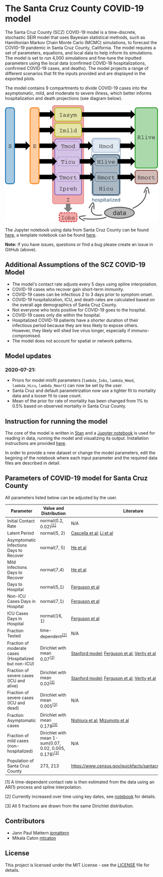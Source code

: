 # The Santa Cruz County COVID-19 model

The Santa Cruz County (SCZ) COVID-19 model is a time-discrete, stochastic SEIR model that uses Bayesian statistical methods, such as Hamiltonian Markov Chain Monte Carlo (MCMC) simulations, to forecast the COVID-19 pandemic in Santa Cruz County, California. The model requires a set of parameters, equations, and local data to help inform its simulations. The model is set to run 4,000 simulations and fine-tune the inputted parameters using the local data (confirmed COVID-19 hospitalizations, confirmed COVID-19 cases, and deaths). The model projects a range of different scenarios that fit the inputs provided and are displayed in the exported plots.

The model contains 9 compartments to divide COVID-19 cases into the asymptomatic, mild, and moderate to severe illness, which better informs hospitalization and death projections (see diagram below). 

![model diagram](plots/seir_diagram.png)

The Jupyter notebook using data from Santa Cruz County can be found [here](seir_santa_cruz.ipynb), a template notebook can be found [here](seir_template.ipynb).

**Note:** If you have issues, questions or find a bug please create an issue in GitHub (above).

## Additional Assumptions of the SCZ COVID-19 Model
- The model's contact rate adjusts every 5 days using spline interpolation.
- COVID-19 cases who recover gain short-term immunity.
- COVID-19 cases can be infectious 2 to 3 days prior to symptom onset.
- COVID-19 hospitalization, ICU, and death rates are calculated based on the overall age demographics of Santa Cruz County.
- Not everyone who tests positive for COVID-19 goes to the hospital.
- COVID-19 cases only die within the hospital.
- Hospitalized COVID-19 patients have a shorter duration of their infectious period because they are less likely to expose others. However, they likely will shed live virus longer, especially if immuno-compromised.
- The model does not account for spatial or network patterns.

## Model updates

### 2020-07-21:
 - Priors for model misfit parameters (`lambda_Iobs`, `lambda_Hmod`, `lambda_Hicu`, `lambda_Rmort`) can now be set by the user.
 - Santa Cruz and default parametrization now use a tighter fit to mortality data and a looser fit to case count.
 - Mean of the prior for rate of mortality has been changed from 1% to 0.5% based on observed mortality in Santa Cruz County.  

## Instruction for running the model

The core of the model is written in [Stan](https://mc-stan.org/) and a [Jupyter notebook](https://jupyter.org/) is used for reading in data, running the model and visualizing its output. Installation instructions are provided [here](installation_instructions.md). 

In order to provide a new dataset or change the model parameters, edit the begining of the notebook where each input parameter and the required data files are described in detail.

## Parameters of COVID-19 model for Santa Cruz County

All parameters listed below can be adjusted by the user.

Parameter| Value and Distribution | Literature
---------|------------------------|-----------|
Initial Contact Rate | normal(0.2, 0.02)<sup>[\[1\]](#betafootnote)</sup> | N/A|
Latent Period | normal(5, 2) | [Cascella et al](https://www.ncbi.nlm.nih.gov/books/NBK554776/); [Li et al](https://www.ncbi.nlm.nih.gov/books/NBK554776/) |
Asymptomatic Infections Days to Recover | normal(7, 5) | [He et al](https://www.nature.com/articles/s41591-020-0869-5)|
Mild Infections Days to Recover | normal(7,4)| [He et al](https://www.nature.com/articles/s41591-020-0869-5)|
Days to Hospital| normal(5,1)| [Ferguson et al](https://www.imperial.ac.uk/media/imperial-college/medicine/sph/ide/gida-fellowships/Imperial-College-COVID19-NPI-modelling-16-03-2020.pdf)|
Non-ICU Cases Days in Hospital |normal(7,1)|[Ferguson et al](https://www.imperial.ac.uk/media/imperial-college/medicine/sph/ide/gida-fellowships/Imperial-College-COVID19-NPI-modelling-16-03-2020.pdf)|
ICU Cases Days in Hospital | normal(16, 1)|[Ferguson et al](https://www.imperial.ac.uk/media/imperial-college/medicine/sph/ide/gida-fellowships/Imperial-College-COVID19-NPI-modelling-16-03-2020.pdf)|
Fraction Tested | time-dependent<sup>[\[2\]](#fractionfootnote)</sup> |N/A|
Fraction of moderate cases (Hospitalized but non-ICU) | Dirichlet with mean 0.07<sup>[\[3\]](#dirichletfootnote)</sup> | [Stanford model](https://surf.stanford.edu/covid-19-tools/covid-19/); [Ferguson et al](https://www.imperial.ac.uk/media/imperial-college/medicine/sph/ide/gida-fellowships/Imperial-College-COVID19-NPI-modelling-16-03-2020.pdf); [Verity et al](https://www.thelancet.com/journals/laninf/article/PIIS1473-3099(20)30243-7/fulltext#seccestitle200)
Fraction of severe cases (ICU and alive) | Dirichlet with mean 0.02<sup>[\[3\]](#dirichletfootnote)</sup> | [Stanford model](https://surf.stanford.edu/covid-19-tools/covid-19/); [Ferguson et al](https://www.imperial.ac.uk/media/imperial-college/medicine/sph/ide/gida-fellowships/Imperial-College-COVID19-NPI-modelling-16-03-2020.pdf); [Verity et al](https://www.thelancet.com/journals/laninf/article/PIIS1473-3099(20)30243-7/fulltext#seccestitle200) |
Fraction of severe cases (ICU and dead) | Dirichlet with mean 0.005<sup>[\[3\]](#dirichletfootnote)</sup> |N/A|
Fraction Asymptomatic cases | Dirichlet with mean 0.178<sup>[\[3\]](#dirichletfootnote)</sup> |[Nishiura et al](https://www.ncbi.nlm.nih.gov/pubmed/32145466); [Mizumoto et al](https://www.eurosurveillance.org/content/10.2807/1560-7917.ES.2020.25.10.2000180#r13)|
Fraction of mild cases (non-hospitalized) | Dirichlet with mean 1-sum(0.07, 0.02, 0.005, 0.178)<sup>[\[3\]](#dirichletfootnote)</sup> | N/A|
Population of Santa Cruz County | 273, 213| https://www.census.gov/quickfacts/santacruzcountycalifornia |

<a name="betafootnote">[1]</a> A time-dependent contact rate is then estimated from the data using an AR(1) process and spline interpolation. 

<a name="fractionfootnote">[2]</a> Currently increased over time using key dates, see [notebook](seir_santa_cruz.ipynb) for details. 

<a name="dirichletfootnote">[3]</a> All 5 fractions are drawn from the same Dirichlet distribution. 

## Contributors

 * Jann Paul Mattern [jpmattern](https://github.com/jpmattern)
 * Mikala Caton [mtcaton](https://github.com/mtcaton)

## License

This project is licensed under the MIT License - see the [LICENSE](LICENSE) file for details.


